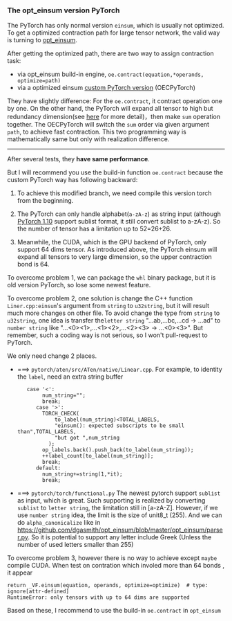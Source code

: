 ### The opt_einsum version PyTorch
The PyTorch has only normal version `einsum`, which is usually not optimized.
To get a optimized contraction path for large tensor network, the valid way is turning to [opt_einsum](https://github.com/dgasmith/opt_einsum).

After getting the optimized path, there are two way to assign contraction task:

- via opt_einsum build-in engine, `oe.contract(equation,*operands, optimize=path)`
- via a optimized einsum [custom PyTorch version](https://github.com/PyTorch/PyTorch/tree/heitorschueroff/einsum%2Foptimize) (OECPyTorch)

They have slightly difference: For the `oe.contract`, it contract operation one by one. On the other hand, the PyTorch will expand all tensor to high but redundancy dimension(see [here](https://github.com/PyTorch/PyTorch/blob/master/aten/src/ATen/native/Linear.cpp) for more detail)，then make `sum` operation together. The OECPyTorch will switch the `sum` order via given argument `path`, to achieve fast contraction. This two programming way is mathematically same but only with realization difference.

--------

After several tests, they **have same performance**.



But I will recommend you use the build-in function `oe.contract` because the custom PyTorch way has following backward:

1. To achieve this modified branch, we need compile this version torch from the beginning.

2. The PyTorch can only handle alphabet(`a-zA-z`) as string input (although [PyTorch 1.10](https://PyTorch.org/docs/stable/generated/torch.einsum.html)  support sublist  format, it still convert sublist to a-zA-z). So the number of tensor has a limitation up to 52=26+26.

3. Meanwhile, the CUDA, which is the GPU backend of PyTorch, only support  64 dims tensor. As introduced above, the PyTorch einsum will expand all tensors to very large dimension, so the upper contraction bond is 64.

To overcome problem 1, we can package the `whl` binary package, but it is old version PyTorch, so lose some newest feature.

To overcome problem  2, one solution is  change the C++ function `Liner.cpp:einsum`'s argument from  `string` to `u32string`, but it will result much more changes on other file. To avoid change the type from `string` to `u32string`, one idea is transfer the`letter string` "...ab,...bc,...cd -> ...ad" to `number string` like "...<0><1>,...<1><2>,...<2><3> -> ...<0><3>". But remember, such a coding way is not serious, so I won't pull-request to PyTorch.

We only need change 2 places.

- ===> `pytorch/aten/src/ATen/native/Linear.cpp`.
  For example, to identity the `label`, need an extra string buffer

  ```
     case '<':
          num_string="";
          break;
        case '>':
          TORCH_CHECK(
              to_label(num_string)<TOTAL_LABELS,
              "einsum(): expected subscripts to be small than",TOTAL_LABELS,
              "but got ",num_string
            );
          op_labels.back().push_back(to_label(num_string));
          ++label_count[to_label(num_string)];
          break;
        default:
          num_string+=string(1,*it);
          break;
  ```

- ===> `pytorch/torch/functional.py`
  The newest pytorch support `sublist` as input, which is great.
  Such supporting is realized by converting `sublist` to `letter string`, the limitation still in [a-zA-Z].
  However, if we use `number string` idea, the limit is the size of unit8_t (255).
  And we can do `alpha_canonicalize` like in https://github.com/dgasmith/opt_einsum/blob/master/opt_einsum/parser.py.
  So it is potential to support any letter include Greek
  (Unless the number of used letters smaller than 255)

To overcome problem 3, however there is no way to achieve except `maybe` compile CUDA.
When test on contration which involed more than 64 bonds , it appear

```
return _VF.einsum(equation, operands, optimize=optimize)  # type: ignore[attr-defined]
RuntimeError: only tensors with up to 64 dims are supported
```

Based on these, I recommend to use the build-in `oe.contract` in `opt_einsum`
